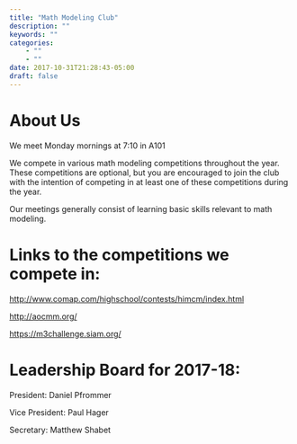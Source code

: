 ```yaml
---
title: "Math Modeling Club"
description: ""
keywords: ""
categories: 
    - ""
    - ""
date: 2017-10-31T21:28:43-05:00
draft: false
---
```

# About Us
We meet Monday mornings at 7:10 in A101

We compete in various math modeling competitions throughout the year.  
These competitions are optional, but you are encouraged to join the club with the intention of competing in at least one of these competitions during the year. 

Our meetings generally consist of learning basic skills relevant to math modeling.  

# Links to the competitions we compete in:
http://www.comap.com/highschool/contests/himcm/index.html

http://aocmm.org/

https://m3challenge.siam.org/

# Leadership Board for 2017-18:
President: Daniel Pfrommer

Vice President: Paul Hager

Secretary: Matthew Shabet